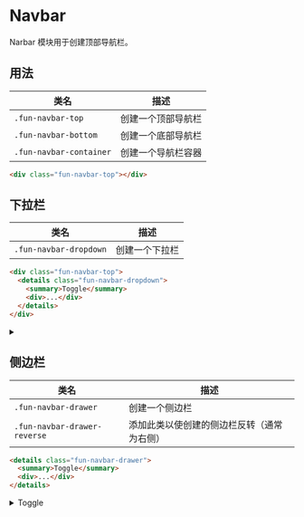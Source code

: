 # Navbar

Narbar 模块用于创建顶部导航栏。

## 用法

| 类名                    | 描述               |
| ----------------------- | ------------------ |
| `.fun-navbar-top`       | 创建一个顶部导航栏 |
| `.fun-navbar-bottom`    | 创建一个底部导航栏 |
| `.fun-navbar-container` | 创建一个导航栏容器 |

```html
<div class="fun-navbar-top"></div>
```

<div class="fun-navbar-top fun-position-relative">

</div>

## 下拉栏

| 类名                   | 描述           |
| ---------------------- | -------------- |
| `.fun-navbar-dropdown` | 创建一个下拉栏 |

```html
<div class="fun-navbar-top">
  <details class="fun-navbar-dropdown">
    <summary>Toggle</summary>
    <div>...</div>
  </details>
</div>
```

<div class="fun-navbar-top fun-position-relative">
  <details class="fun-navbar-dropdown">
    <summary>
      <span class="fun-button fun-icon-button">
        <i class="fas fa-chevron-down"></i>
      </span>
    </summary>
    <div class="fun-menu">
      <a href="#1" class="fun-menu-item">Item1</a>
      <a href="#2" class="fun-menu-item">Item2</a>
      <a href="#3" class="fun-menu-item">Item3</a>
    </div>
  </details>
</div>

## 侧边栏

| 类名                         | 描述                                       |
| ---------------------------- | ------------------------------------------ |
| `.fun-navbar-drawer`         | 创建一个侧边栏                             |
| `.fun-navbar-drawer-reverse` | 添加此类以使创建的侧边栏反转（通常为右侧） |

```html
<details class="fun-navbar-drawer">
  <summary>Toggle</summary>
  <div>...</div>
</details>
```

<details class="fun-navbar-drawer">
  <summary>
  <span class="fun-button fun-button-outlined">Toggle</span>
  </summary>
  <div>...</div>
</details>

